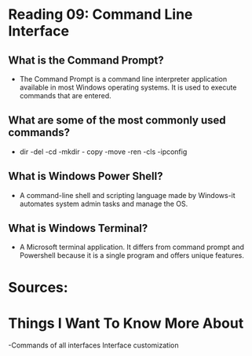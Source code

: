 # Reading 09: Command Line Interface

## What is the Command Prompt?
- The Command Prompt is a command line interpreter application available in most Windows operating systems. It is used
to execute commands that are entered.

## What are some of the most commonly used commands?
- dir -del -cd -mkdir - copy -move -ren -cls -ipconfig 

## What is Windows Power Shell?
- A command-line shell and scripting language made by Windows-it automates system admin tasks and manage the OS.

## What is Windows Terminal?
- A Microsoft terminal application. It differs from command prompt and Powershell because it is a single program and offers
  unique features.

# Sources: 
[
](https://www.lifewire.com/windows-terminal-4779951) [
](https://www.lifewire.com/command-prompt-2625840)


  # Things I Want To Know More About
  -Commands of all interfaces
  Interface customization 

